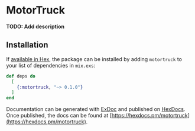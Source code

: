 # MotorTruck

**TODO: Add description**

## Installation

If [available in Hex](https://hex.pm/docs/publish), the package can be installed
by adding `motortruck` to your list of dependencies in `mix.exs`:

```elixir
def deps do
  [
    {:motortruck, "~> 0.1.0"}
  ]
end
```

Documentation can be generated with [ExDoc](https://github.com/elixir-lang/ex_doc)
and published on [HexDocs](https://hexdocs.pm). Once published, the docs can
be found at [https://hexdocs.pm/motortruck](https://hexdocs.pm/motortruck).


